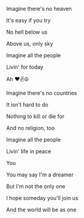 Imagine there's no heaven

It's easy if you try

No hell below us

Above us, only sky

Imagine all the people

Livin' for today

Ah ❤✌☮

Imagine there's no countries

It isn't hard to do

Nothing to kill or die for

And no religion, too

Imagine all the people

Livin' life in peace

You

You may say I'm a dreamer

But I'm not the only one

I hope someday you'll join us

And the world will be as one
